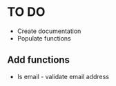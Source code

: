# TO DO

- Create documentation
- Populate functions

## Add functions

- Is email - validate email address